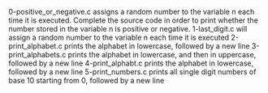 0-positive_or_negative.c assigns a random  number to the variable n each time it is executed. Complete the source code in order to print whether the number stored in the variable n is positive or negative.
1-last_digit.c will assign a random number to the variable n each time it is executed
2-print_alphabet.c prints the alphabet in lowercase, followed by a new line
3-print_alphabets.c prints the alphabet in lowercase, and then in uppercase, followed by a new line
4-print_alphabt.c  prints the alphabet in lowercase, followed by a new line
5-print_numbers.c prints all single digit numbers of base 10 starting from 0, followed by a new line

